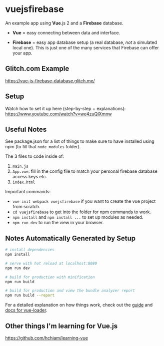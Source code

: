 # vuejsfirebase

An example app using **Vue**.js 2 and a **Firebase** database.

* **Vue** = easy connecting between data and interface.

* **Firebase** = easy app database setup (a real database, *not* a simulated local one). This is just one of the many services that Firebase can offer your app.

## Glitch.com Example

https://vue-js-firebase-database.glitch.me/

## Setup

Watch how to set it up here (step-by-step + explanations): https://www.youtube.com/watch?v=we4zuQIXmnw

## Useful Notes

See package.json for a list of things to make sure to have installed using npm (to fill that `node_modules` folder).

The 3 files to code inside of:
1. `main.js`
2. `App.vue`: fill in the config file to match your personal firebase database access keys etc.
3. `index.html`

Important commands:
* `vue init webpack vuejsfirebase` if you want to create the vue project from scratch.
* `cd vuejsfirebase` to get into the folder for npm commands to work.
* `npm install` and `npm install ...` to set up modules as needed.
* `npm run dev` to run the view in your browser.

## Notes Automatically Generated by Setup

``` bash
# install dependencies
npm install

# serve with hot reload at localhost:8080
npm run dev

# build for production with minification
npm run build

# build for production and view the bundle analyzer report
npm run build --report
```

For a detailed explanation on how things work, check out the [guide](http://vuejs-templates.github.io/webpack/) and [docs for vue-loader](http://vuejs.github.io/vue-loader).

## Other things I'm learning for Vue.js

https://github.com/hchiam/learning-vue
